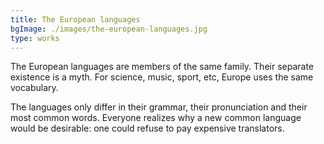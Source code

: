 ```yaml
---
title: The European languages
bgImage: ./images/the-european-languages.jpg 
type: works
---
```

The European languages are members of the same family. Their separate existence is a myth. For science, music, sport, etc, Europe uses the same vocabulary.

The languages only differ in their grammar, their pronunciation and their most common words. Everyone realizes why a new common language would be desirable: one could refuse to pay expensive translators.